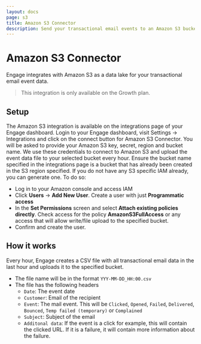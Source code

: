 ```yaml
---
layout: docs
page: s3
title: Amazon S3 Connector
description: Send your transactional email events to an Amazon S3 bucket of your choice.
---
```


# Amazon S3 Connector

Engage integrates with Amazon S3 as a data lake for your transactional email event data.

> This integration is only available on the Growth plan.

## Setup

The Amazon S3 integration is available on the integrations page of your Engage dashboard. Login to your Engage dashboard, visit Settings -> Integrations and click on the connect button for Amazon S3 Connector. You will be asked to provide your Amazon S3 key, secret, region and bucket name. We use these credentials to connect to Amazon S3 and upload the event data file to your selected bucket every hour. Ensure the bucket name specified in the integrations page is a bucket that has already been created in the S3 region specified. If you do not have any S3 specific IAM already, you can generate one. To do so:

- Log in to your Amazon console and access IAM
- Click **Users** -> **Add New User**. Create a user with just **Programmatic access**
- In the **Set Permissions** screen and select **Attach existing policies directly**. Check access for the policy **AmazonS3FullAccess** or any access that will allow write/file upload to the specified bucket.
- Confirm and create the user.

## How it works

Every hour, Engage creates a CSV file with all transactional email data in the last hour and uploads it to the specified bucket. 

- The file name will be in the format `YYY-MM-DD_HH:00.csv`
- The file has the following headers
  - `Date`: The event date
  - `Customer`: Email of the recipient
  - `Event`: The mail event. This will be `Clicked`, `Opened`, `Failed`, `Delivered`, `Bounced`, `Temp failed (temporary)` or `Complained`
  - `Subject`: Subject of the email
  - `Additonal data`: If the event is a click for example, this will contain the clicked URL. If it is a failure, it will contain more information about the failure.
